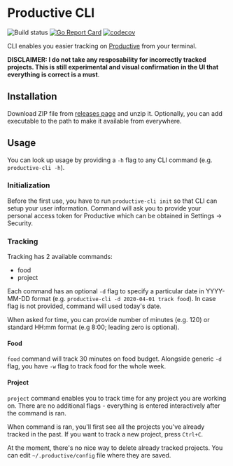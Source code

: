 # Productive CLI

![Build status](https://github.com/mister11/productive-cli/workflows/Build/badge.svg) [![Go Report Card](https://goreportcard.com/badge/github.com/mister11/productive-cli)](https://github.com/mister11/productive-cli) [![codecov](https://codecov.io/gh/mister11/productive-cli/branch/master/graph/badge.svg)](https://codecov.io/gh/mister11/productive-cli)

CLI enables you easier tracking on [Productive](https://productive.io) from your terminal.

**DISCLAIMER: I do not take any resposability for incorrectly tracked projects. This is still experimental and visual confirmation in the UI that everything is correct is a must**.

## Installation

Download ZIP file from [releases page](https://github.com/mister11/productive-cli/releases) and unzip it. Optionally, you can add executable to the path to make it available from everywhere.

## Usage

You can look up usage by providing a `-h` flag to any CLI command (e.g. `productive-cli -h`).

### Initialization

Before the first use, you have to run `productive-cli init` so that CLI can setup your user information. Command will ask you to provide your personal access token for Productive which can be obtained in Settings -> Security.

### Tracking

Tracking has 2 available commands:
* food
* project

Each command has an optional `-d` flag to specify a particular date in YYYY-MM-DD format (e.g. `productive-cli -d 2020-04-01 track food`). In case flag is not provided, command will used today's date.

When asked for time, you can provide number of minutes (e.g. 120) or standard HH:mm format (e.g 8:00; leading zero is optional).

#### Food

`food` command will track 30 minutes on food budget.
Alongside generic `-d` flag, you have `-w` flag to track food for the whole week.

#### Project

`project` command enables you to track time for any project you are working on. There are no additional flags - everything is entered interactively after the command is ran.

When command is ran, you'll first see all the projects you've already tracked in the past. If you want to track a new project, press `Ctrl+C`. 

At the moment, there's no nice way to delete already tracked projects. You can edit `~/.productive/config` file where they are saved.